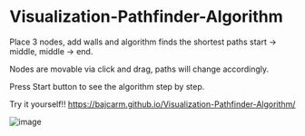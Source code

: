 # Visualization-Pathfinder-Algorithm

Place 3 nodes, add walls and algorithm finds the shortest paths start -> middle, middle -> end.

Nodes are movable via click and drag, paths will change accordingly.

Press Start button to see the algorithm step by step.

Try it yourself!!
https://bajcarm.github.io/Visualization-Pathfinder-Algorithm/


![image](https://user-images.githubusercontent.com/102542768/168931598-cfe9460a-1753-4176-9c8b-6f1208c41790.png)

